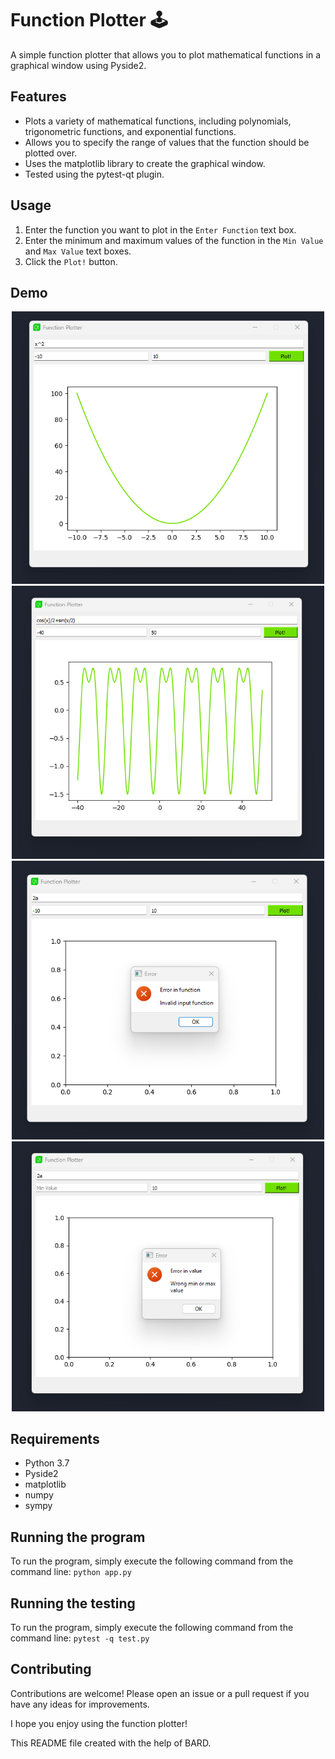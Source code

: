 # Function Plotter 🕹

A simple function plotter that allows you to plot mathematical functions in a graphical window using Pyside2.

## Features

* Plots a variety of mathematical functions, including polynomials, trigonometric functions, and exponential functions.
* Allows you to specify the range of values that the function should be plotted over.
* Uses the matplotlib library to create the graphical window.
* Tested using the pytest-qt plugin.

## Usage

1. Enter the function you want to plot in the `Enter Function` text box.
2. Enter the minimum and maximum values of the function in the `Min Value` and `Max Value` text boxes.
3. Click the `Plot!` button.

## Demo
<p align="center">
  <img src="demo/d_1.png" width="500" title="Normal case">
  <img src="demo/d_2.png" width="500" title="Normal case">
  <img src="demo/d_3.png" width="500" title="Error case">
  <img src="demo/d_4.png" width="500" title="Error case">
</p>

## Requirements

* Python 3.7
* Pyside2
* matplotlib
* numpy
* sympy

## Running the program
To run the program, simply execute the following command from the command line:
`python app.py`

## Running the testing 
To run the program, simply execute the following command from the command line:
`pytest -q test.py`

## Contributing
Contributions are welcome! Please open an issue or a pull request if you have any ideas for improvements.

I hope you enjoy using the function plotter!

This README file created with the help of BARD. 
